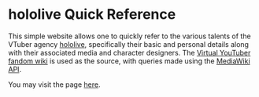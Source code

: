 # hololive Quick Reference
This simple website allows one to quickly refer to the various talents of the VTuber agency [hololive](https://en.hololive.tv/), specifically their basic and personal details along with their associated media and character designers. The [Virtual YouTuber fandom wiki](https://virtualyoutuber.fandom.com/wiki/Virtual_YouTuber_Wiki) is used as the source, with queries made using the [MediaWiki API](https://www.mediawiki.org/wiki/API:Main_page).

You may visit the page [here](https://monkonius.github.io/hololive-quick-reference/).